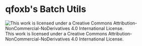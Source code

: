 # qfoxb's Batch Utils
![This work is licensed under a Creative Commons Attribution-NonCommercial-NoDerivatives 4.0 International License.](https://i.creativecommons.org/l/by-nc-nd/4.0/88x31.png) This work is licensed under a Creative Commons Attribution-NonCommercial-NoDerivatives 4.0 International License.
